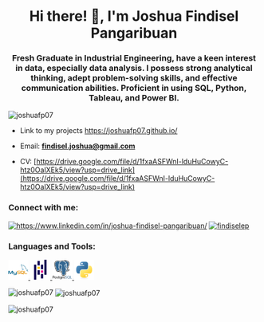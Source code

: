 <h1 align="center">Hi there! 👋, I'm Joshua Findisel Pangaribuan</h1>
<h3 align="center">Fresh Graduate in Industrial Engineering, have a keen interest in data, especially data analysis. I possess strong analytical thinking, adept problem-solving skills, and effective communication abilities. Proficient in using SQL, Python, Tableau, and Power BI.</h3>

<p align="left"> <img src="https://komarev.com/ghpvc/?username=joshuafp07&label=Profile%20views&color=0e75b6&style=flat" alt="joshuafp07" /> </p>

- Link to my projects https://joshuafp07.github.io/

- Email: **findisel.joshua@gmail.com**

- CV: [https://drive.google.com/file/d/1fxaASFWnI-lduHuCowyC-htz0OaIXEk5/view?usp=drive_link](https://drive.google.com/file/d/1fxaASFWnI-lduHuCowyC-htz0OaIXEk5/view?usp=drive_link)

<h3 align="left">Connect with me:</h3>
<p align="left">
<a href="https://linkedin.com/in/https://www.linkedin.com/in/joshua-findisel-pangaribuan/" target="blank"><img align="center" src="https://raw.githubusercontent.com/rahuldkjain/github-profile-readme-generator/master/src/images/icons/Social/linked-in-alt.svg" alt="https://www.linkedin.com/in/joshua-findisel-pangaribuan/" height="30" width="40" /></a>
<a href="https://instagram.com/findiselep" target="blank"><img align="center" src="https://raw.githubusercontent.com/rahuldkjain/github-profile-readme-generator/master/src/images/icons/Social/instagram.svg" alt="findiselep" height="30" width="40" /></a>
</p>

<h3 align="left">Languages and Tools:</h3>
<p align="left"> <a href="https://www.mysql.com/" target="_blank" rel="noreferrer"> <img src="https://raw.githubusercontent.com/devicons/devicon/master/icons/mysql/mysql-original-wordmark.svg" alt="mysql" width="40" height="40"/> </a> <a href="https://pandas.pydata.org/" target="_blank" rel="noreferrer"> <img src="https://raw.githubusercontent.com/devicons/devicon/2ae2a900d2f041da66e950e4d48052658d850630/icons/pandas/pandas-original.svg" alt="pandas" width="40" height="40"/> </a> <a href="https://www.postgresql.org" target="_blank" rel="noreferrer"> <img src="https://raw.githubusercontent.com/devicons/devicon/master/icons/postgresql/postgresql-original-wordmark.svg" alt="postgresql" width="40" height="40"/> </a> <a href="https://www.python.org" target="_blank" rel="noreferrer"> <img src="https://raw.githubusercontent.com/devicons/devicon/master/icons/python/python-original.svg" alt="python" width="40" height="40"/> </a> </p>

<p><img align="left" src="https://github-readme-stats.vercel.app/api/top-langs?username=joshuafp07&show_icons=true&locale=en&layout=compact" alt="joshuafp07" /></p>

<p>&nbsp;<img align="center" src="https://github-readme-stats.vercel.app/api?username=joshuafp07&show_icons=true&locale=en" alt="joshuafp07" /></p>

<p><img align="center" src="https://github-readme-streak-stats.herokuapp.com/?user=joshuafp07&" alt="joshuafp07" /></p>
